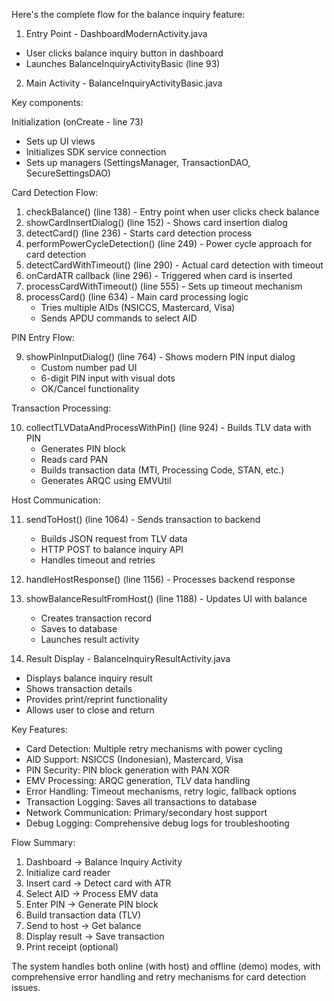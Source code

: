 Here's the complete flow for the balance inquiry feature:

1. Entry Point - DashboardModernActivity.java

- User clicks balance inquiry button in dashboard
- Launches BalanceInquiryActivityBasic (line 93)

2. Main Activity - BalanceInquiryActivityBasic.java

Key components:

Initialization (onCreate - line 73)

- Sets up UI views
- Initializes SDK service connection
- Sets up managers (SettingsManager, TransactionDAO, SecureSettingsDAO)

Card Detection Flow:

1. checkBalance() (line 138) - Entry point when user clicks check balance
2. showCardInsertDialog() (line 152) - Shows card insertion dialog
3. detectCard() (line 236) - Starts card detection process
4. performPowerCycleDetection() (line 249) - Power cycle approach for card detection
5. detectCardWithTimeout() (line 290) - Actual card detection with timeout
6. onCardATR callback (line 296) - Triggered when card is inserted
7. processCardWithTimeout() (line 555) - Sets up timeout mechanism
8. processCard() (line 634) - Main card processing logic
   - Tries multiple AIDs (NSICCS, Mastercard, Visa)
   - Sends APDU commands to select AID

PIN Entry Flow:

9. showPinInputDialog() (line 764) - Shows modern PIN input dialog
   - Custom number pad UI
   - 6-digit PIN input with visual dots
   - OK/Cancel functionality

Transaction Processing:

10. collectTLVDataAndProcessWithPin() (line 924) - Builds TLV data with PIN
    - Generates PIN block
    - Reads card PAN
    - Builds transaction data (MTI, Processing Code, STAN, etc.)
    - Generates ARQC using EMVUtil

Host Communication:

11. sendToHost() (line 1064) - Sends transaction to backend
    - Builds JSON request from TLV data
    - HTTP POST to balance inquiry API
    - Handles timeout and retries
12. handleHostResponse() (line 1156) - Processes backend response
13. showBalanceResultFromHost() (line 1188) - Updates UI with balance
    - Creates transaction record
    - Saves to database
    - Launches result activity

3. Result Display - BalanceInquiryResultActivity.java

- Displays balance inquiry result
- Shows transaction details
- Provides print/reprint functionality
- Allows user to close and return

Key Features:

- Card Detection: Multiple retry mechanisms with power cycling
- AID Support: NSICCS (Indonesian), Mastercard, Visa
- PIN Security: PIN block generation with PAN XOR
- EMV Processing: ARQC generation, TLV data handling
- Error Handling: Timeout mechanisms, retry logic, fallback options
- Transaction Logging: Saves all transactions to database
- Network Communication: Primary/secondary host support
- Debug Logging: Comprehensive debug logs for troubleshooting

Flow Summary:

1. Dashboard → Balance Inquiry Activity
2. Initialize card reader
3. Insert card → Detect card with ATR
4. Select AID → Process EMV data
5. Enter PIN → Generate PIN block
6. Build transaction data (TLV)
7. Send to host → Get balance
8. Display result → Save transaction
9. Print receipt (optional)

The system handles both online (with host) and offline (demo) modes, with comprehensive error handling and retry
mechanisms for card detection issues.
